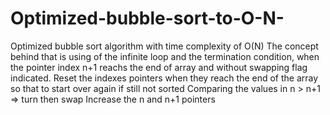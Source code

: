 # Optimized-bubble-sort-to-O-N-
Optimized bubble sort algorithm with time complexity of O(N)
The concept behind that is using of the infinite loop and the termination condition, when the pointer index n+1 reachs the end of array and without swapping flag indicated. 
Reset the indexes pointers when they reach the end of the array so that to start over again if still not sorted 
Comparing the values in n > n+1 => turn then swap
Increase the n and n+1 pointers




